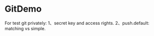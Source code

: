 # GitDemo
For test git privately:
1、secret key and access rights.
2、push.default: matching vs simple.
